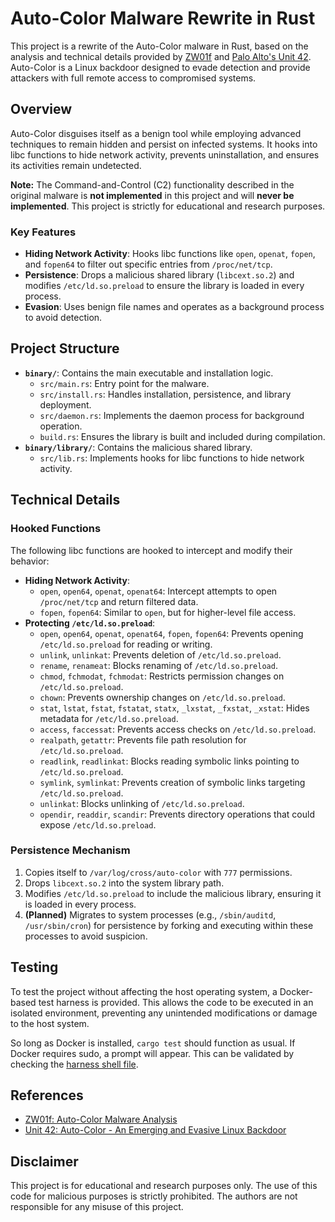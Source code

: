 # Auto-Color Malware Rewrite in Rust

This project is a rewrite of the Auto-Color malware in Rust, based on the analysis and technical details provided by [ZW01f](https://zw01f.github.io/malware%20analysis/auto-color/) and [Palo Alto's Unit 42](https://unit42.paloaltonetworks.com/new-linux-backdoor-auto-color/). Auto-Color is a Linux backdoor designed to evade detection and provide attackers with full remote access to compromised systems.

## Overview

Auto-Color disguises itself as a benign tool while employing advanced techniques to remain hidden and persist on infected systems. It hooks into libc functions to hide network activity, prevents uninstallation, and ensures its activities remain undetected.

**Note:** The Command-and-Control (C2) functionality described in the original malware is **not implemented** in this project and will **never be implemented**. This project is strictly for educational and research purposes.

### Key Features

- **Hiding Network Activity**: Hooks libc functions like `open`, `openat`, `fopen`, and `fopen64` to filter out specific entries from `/proc/net/tcp`.
- **Persistence**: Drops a malicious shared library (`libcext.so.2`) and modifies `/etc/ld.so.preload` to ensure the library is loaded in every process.
- **Evasion**: Uses benign file names and operates as a background process to avoid detection.

## Project Structure

- **`binary/`**: Contains the main executable and installation logic.
  - `src/main.rs`: Entry point for the malware.
  - `src/install.rs`: Handles installation, persistence, and library deployment.
  - `src/daemon.rs`: Implements the daemon process for background operation.
  - `build.rs`: Ensures the library is built and included during compilation.
- **`binary/library/`**: Contains the malicious shared library.
  - `src/lib.rs`: Implements hooks for libc functions to hide network activity.

## Technical Details

### Hooked Functions

The following libc functions are hooked to intercept and modify their behavior:

- **Hiding Network Activity**:
  - `open`, `open64`, `openat`, `openat64`: Intercept attempts to open `/proc/net/tcp` and return filtered data.
  - `fopen`, `fopen64`: Similar to `open`, but for higher-level file access.
- **Protecting `/etc/ld.so.preload`**:
  - `open`, `open64`, `openat`, `openat64`, `fopen`, `fopen64`: Prevents opening `/etc/ld.so.preload` for reading or writing.
  - `unlink`, `unlinkat`: Prevents deletion of `/etc/ld.so.preload`.
  - `rename`, `renameat`: Blocks renaming of `/etc/ld.so.preload`.
  - `chmod`, `fchmodat`, `fchmodat`: Restricts permission changes on `/etc/ld.so.preload`.
  - `chown`: Prevents ownership changes on `/etc/ld.so.preload`.
  - `stat`, `lstat`, `fstat`, `fstatat`, `statx`, `_lxstat`, `_fxstat`, `_xstat`: Hides metadata for `/etc/ld.so.preload`.
  - `access`, `faccessat`: Prevents access checks on `/etc/ld.so.preload`.
  - `realpath`, `getattr`: Prevents file path resolution for `/etc/ld.so.preload`.
  - `readlink`, `readlinkat`: Blocks reading symbolic links pointing to `/etc/ld.so.preload`.
  - `symlink`, `symlinkat`: Prevents creation of symbolic links targeting `/etc/ld.so.preload`.
  - `unlinkat`: Blocks unlinking of `/etc/ld.so.preload`.
  - `opendir`, `readdir`, `scandir`: Prevents directory operations that could expose `/etc/ld.so.preload`.

### Persistence Mechanism

1. Copies itself to `/var/log/cross/auto-color` with `777` permissions.
2. Drops `libcext.so.2` into the system library path.
3. Modifies `/etc/ld.so.preload` to include the malicious library, ensuring it is loaded in every process.
4. **(Planned)** Migrates to system processes (e.g., `/sbin/auditd`, `/usr/sbin/cron`) for persistence by forking and executing within these processes to avoid suspicion.

## Testing

To test the project without affecting the host operating system, a Docker-based test harness is provided. This allows the code to be executed in an isolated environment, preventing any unintended modifications or damage to the host system.

So long as Docker is installed, `cargo test` should function as usual. If Docker requires sudo, a prompt will appear. This can be validated by checking the [harness shell file](https://github.com/kcy/Auto-Color-Study/blob/main/test-harness/start-container.sh).

## References

- [ZW01f: Auto-Color Malware Analysis](https://zw01f.github.io/malware%20analysis/auto-color/)
- [Unit 42: Auto-Color - An Emerging and Evasive Linux Backdoor](https://unit42.paloaltonetworks.com/new-linux-backdoor-auto-color/)

## Disclaimer

This project is for educational and research purposes only. The use of this code for malicious purposes is strictly prohibited. The authors are not responsible for any misuse of this project.
